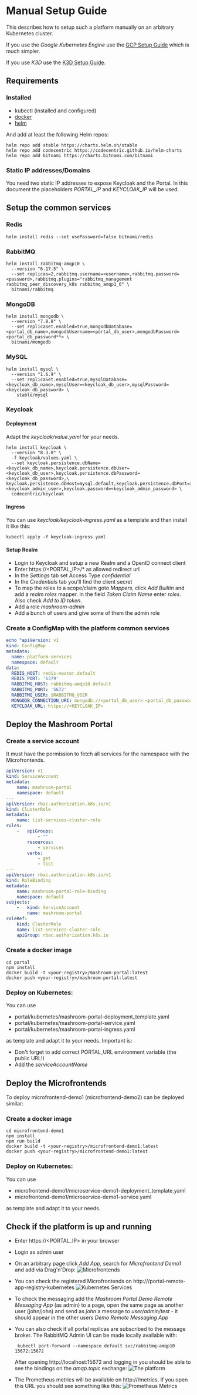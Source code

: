 
# Manual Setup Guide

This describes how to setup such a platform manually on an arbitrary Kubernetes cluster.

If you use the *Google Kubernetes Engine* use the [GCP Setup Guide](SETUP_GCP.md) which is much simpler.

If you use *K3D* use the [K3D Setup Guide](SETUP_K3D.md).

## Requirements

### Installed

 * kubectl (installed and configured)
 * [docker](https://www.docker.com)
 * [helm](https://helm.sh/)

And add at least the following Helm repos:

    helm repo add stable https://charts.helm.sh/stable
    helm repo add codecentric https://codecentric.github.io/helm-charts
    helm repo add bitnami https://charts.bitnami.com/bitnami

### Static IP addresses/Domains

You need two static IP addresses to expose Keycloak and the Portal.
In this document the placeholders *PORTAL_IP* and *KEYCLOAK_IP* will be used.

## Setup the common services

### Redis

    helm install redis --set usePassword=false bitnami/redis

### RabbitMQ

    helm install rabbitmq-amqp10 \
      --version "6.17.5" \
      --set replicas=2,rabbitmq.username=<username>,rabbitmq.password=<password>,rabbitmq.plugins="rabbitmq_management rabbitmq_peer_discovery_k8s rabbitmq_amqp1_0" \
      bitnami/rabbitmq

### MongoDB

    helm install mongodb \
      --version "7.8.8" \
      --set replicaSet.enabled=true,mongodbDatabase=<portal_db_name>,mongodbUsername=<portal_db_user>,mongodbPassword=<portal_db_password**> \
      bitnami/mongodb

### MySQL

    helm install mysql \
      --version "1.6.9" \
      --set replicaSet.enabled=true,mysqlDatabase=<keycloak_db_name>,mysqlUser=<keycloak_db_user>,mysqlPassword=<keycloak_db_password> \
        stable/mysql

### Keycloak

#### Deployment

Adapt the *keycloak/value.yaml* for your needs.

    helm install keycloak \
      --version "8.3.0" \
      -f keycloak/values.yaml \
      --set keycloak.persistence.dbName=<keycloak_db_name>,keycloak.persistence.dbUser=<keycloak_db_user>,keycloak.persistence.dbPassword=<keycloak_db_password>,\
    keycloak.persistence.dbHost=mysql.default,keycloak.persistence.dbPort=3306,keycloak.username=<keycloak_admin_user>,keycloak.password=<keycloak_admin_password> \
      codecentric/keycloak

#### Ingress

You can use *keycloak/keycloak-ingress.yaml* as a template and than install it like this:

    kubectl apply -f keycloak-ingress.yaml

#### Setup Realm

 * Login to Keycloak and setup a new Realm and a OpenID connect client
 * Enter https://<PORTAL_IP>/* as allowed redirect url
 * In the *Settings* tab set Access Type *confidential*
 * In the *Credentials* tab you'll find the client secret
 * To map the roles to a scope/claim goto _Mappers_, click *Add Builtin* and add a *realm roles* mapper.
   In the field *Token Claim Name* enter *roles*. Also check *Add to ID token*.
 * Add a role *mashroom-admin*
 * Add a bunch of users and give some of them the admin role

### Create a ConfigMap with the platform common services

```yaml
echo "apiVersion: v1
kind: ConfigMap
metadata:
  name: platform-services
  namespace: default
data:
  REDIS_HOST: redis-master.default
  REDIS_PORT: '6379'
  RABBITMQ_HOST: rabbitmq-amqp10.default
  RABBITMQ_PORT: '5672'
  RABBITMQ_USER: $RABBITMQ_USER
  MONGODB_CONNECTION_URI: mongodb://<portal_db_user>:<portal_db_password>@mongodb-primary-0.mongodb-headless.default:27017,mongodb-secondary-0.mongodb-headless.default:27017/<portal_db_name>?replicaSet=rs0
  KEYCLOAK_URL: https://<KEYCLOAK_IP>
```

## Deploy the Mashroom Portal

### Create a service account

It must have the permission to fetch all services for the namespace with the Microfrontends.

```yaml
apiVersion: v1
kind: ServiceAccount
metadata:
    name: mashroom-portal
    namespace: default
---
apiVersion: rbac.authorization.k8s.io/v1
kind: ClusterRole
metadata:
    name: list-services-cluster-role
rules:
    -   apiGroups:
            - ""
        resources:
            - services
        verbs:
            - get
            - list
---
apiVersion: rbac.authorization.k8s.io/v1
kind: RoleBinding
metadata:
    name: mashroom-portal-role-binding
    namespace: default
subjects:
    -   kind: ServiceAccount
        name: mashroom-portal
roleRef:
    kind: ClusterRole
    name: list-services-cluster-role
    apiGroup: rbac.authorization.k8s.io
```

### Create a docker image

    cd portal
    npm install
    docker build -t <your-registry>/mashroom-portal:latest
    docker push <your-registry>/mashroom-portal:latest

### Deploy on Kubernetes:

You can use

 * portal/kubernetes/mashroom-portal-deployment_template.yaml
 * portal/kubernetes/mashroom-portal-service.yaml
 * portal/kubernetes/mashroom-portal-ingress.yaml

as template and adapt it to your needs. Important is:

 * Don't forget to add correct PORTAL_URL environment variable (the public URL!)
 * Add the *serviceAccountName*

## Deploy the Microfrontends

To deploy microfrontend-demo1 (microfrontend-demo2) can be deployed similar:

### Create a docker image

    cd microfrontend-demo1
    npm install
    npm run build
    docker build -t <your-registry>/microfrontend-demo1:latest
    docker push <your-registry>/microfrontend-demo1:latest

### Deploy on Kubernetes:

You can use

 * microfrontend-demo1/microservice-demo1-deployment_template.yaml
 * microfrontend-demo1/microservice-demo1-service.yaml

as template and adapt it to your needs.

## Check if the platform is up and running

 * Enter https://<PORTAL_IP> in your browser
 * Login as admin user
 * On an arbitrary page click *Add App*, search for *Microfrontend Demo1* and add via Drag'n'Drop:
   ![Microfrontends](./images/microfrontends.png)
 * You can check the registered Microfrontends on http://<ingress-ip>/portal-remote-app-registry-kubernetes
   ![Kubernetes Services](./images/registered_k8s_services.png)
 * To check the messaging add the *Mashroom Portal Demo Remote Messaging App* (as admin) to a page,
   open the same page as another user (john/john) and send as *john* a message to *user/admin/test* -
   it should appear in the other users *Demo Remote Messaging App*
 * You can also check if all portal replicas are subscribed to the message broker. The RabbitMQ Admin UI can
   be made locally available with:

        kubectl port-forward --namespace default svc/rabbitmq-amqp10 15672:15672

   After opening http://localhost:15672 and logging in you should be able to see the bindings on the *amqp.topic* exchange:
   ![The platform](./images/rabbitmq_bindings.png)
 * The Prometheus metrics will be available on http://<ingress-ip>/metrics. If you open this URL you should see something like this:
   ![Prometheus Metrics](./images/prometheus_metrics.png)
